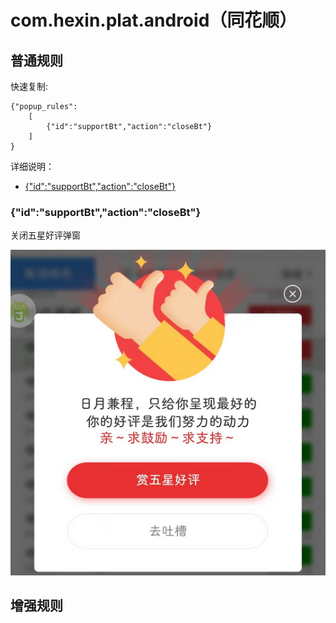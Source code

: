 # com.hexin.plat.android（同花顺）

## 普通规则

快速复制:
```
{"popup_rules":
    [
        {"id":"supportBt","action":"closeBt"}
    ]
}
```
详细说明：
- [{"id":"supportBt","action":"closeBt"}](#idsupportbtactionclosebt)

### {"id":"supportBt","action":"closeBt"}
关闭五星好评弹窗

![](./assets/五星好评弹窗.jpg)


## 增强规则
